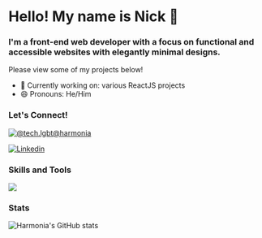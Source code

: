 # Hello! My name is Nick 👋
### I'm a front-end web developer with a focus on functional and accessible websites with elegantly minimal designs.

Please view some of my projects below!

- 🔭 Currently working on: various ReactJS projects
- 😄 Pronouns: He/Him

### Let's Connect!

[![@tech.lgbt@harmonia](https://img.shields.io/mastodon/follow/109288643652940144?color=blue&domain=http%3A%2F%2Ftech.lgbt&logo=mastodon&logoColor=pink&style=for-the-badge)](https://tech.lgbt/web/@harmonia)

[![Linkedin](https://img.shields.io/badge/-LinkedIn-blue?style=for-the-badge)](https://www.linkedin.com/in/nick-johnson-88aa1320a)

### Skills and Tools
<picture>
<img src="https://skillicons.dev/icons?i=git,atom,bootstrap,css,figma,html,js,linux,visualstudio">
</picture>

### Stats
![Harmonia's GitHub stats](https://github-readme-stats.vercel.app/api/top-langs?username=harmoniacodes&theme=tokyonight&show_icons=true)


